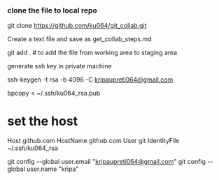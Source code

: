 ### clone the file to local repo

git clone https://github.com/ku064/git_collab.git

Create a text file and save as get_collab_steps.md

git add .  # to add the file from working area to staging area 


generate ssh key in private machine 

ssh-keygen -t rsa -b 4096 -C kripaupreti064@gmail.com

bpcopy < ~/.ssh/ku064_rsa.pub

# set the host

Host github.com
  HostName github.com
  User git
  IdentityFile ~/.ssh/ku064_rsa

git config --global user.email "kripaupreti064@gmail.com"
git config --global user.name "kripa"




